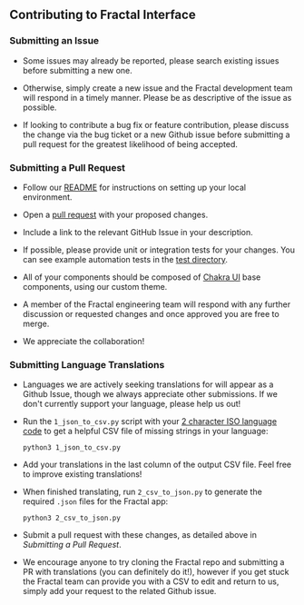 ## Contributing to Fractal Interface

### Submitting an Issue

- Some issues may already be reported, please search existing issues before submitting a new one.

- Otherwise, simply create a new issue and the Fractal development team will respond in a timely manner. Please be as descriptive of the issue as possible.

- If looking to contribute a bug fix or feature contribution, please discuss the change via the bug ticket or a new Github issue before submitting a pull request for the greatest likelihood of being accepted.

### Submitting a Pull Request

- Follow our [README](https://github.com/decent-dao/fractal-interface/blob/HEAD/README.md) for instructions on setting up your local environment.

- Open a [pull request](https://docs.github.com/en/pull-requests/collaborating-with-pull-requests/proposing-changes-to-your-work-with-pull-requests/creating-a-pull-request) with your proposed changes.

- Include a link to the relevant GitHub Issue in your description.

- If possible, please provide unit or integration tests for your changes. You can see example
  automation tests in the [test directory](https://github.com/decent-dao/fractal-interface/tree/HEAD/tests).
  
- All of your components should be composed of [Chakra UI](https://chakra-ui.com/) base components, using our custom theme.

- A member of the Fractal engineering team will respond with any further discussion or requested changes and once approved
  you are free to merge.
  
- We appreciate the collaboration!

### Submitting Language Translations

- Languages we are actively seeking translations for will appear as a Github Issue, though we always appreciate other
  submissions.  If we don't currently support your language, please help us out!

- Run the `1_json_to_csv.py` script with your [2 character ISO language code](https://en.wikipedia.org/wiki/List_of_ISO_639-1_codes) to get a helpful CSV file of missing strings in your language:
  ```console
  python3 1_json_to_csv.py
  ```

- Add your translations in the last column of the output CSV file.  Feel free to improve existing translations!

- When finished translating, run `2_csv_to_json.py` to generate the required `.json` files for the Fractal app:
  ```console
  python3 2_csv_to_json.py
  ```

- Submit a pull request with these changes, as detailed above in _Submitting a Pull Request_.

- We encourage anyone to try cloning the Fractal repo and submitting a PR with translations (you can definitely do it!), however if you get stuck the Fractal team can provide you with a CSV to edit and return to us, simply add your request to the related Github issue.
